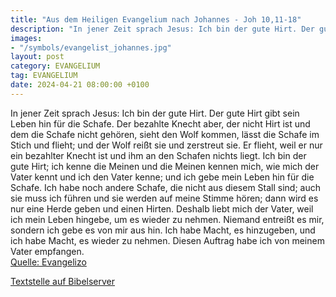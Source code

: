 ```yaml
---
title: "Aus dem Heiligen Evangelium nach Johannes - Joh 10,11-18"
description: "In jener Zeit sprach Jesus: Ich bin der gute Hirt. Der gute Hirt gibt sein Leben hin für die Schafe. Der bezahlte Knecht aber, der nicht Hirt ist und dem die Schafe nicht gehören, sieht den Wolf kommen, lässt die Schafe im Stich und flieht; und der Wolf reißt sie und zerstreut si...."
images:
- "/symbols/evangelist_johannes.jpg"
layout: post
category: EVANGELIUM
tag: EVANGELIUM
date: 2024-04-21 08:00:00 +0100
---
```

In jener Zeit sprach Jesus: Ich bin der gute Hirt. Der gute Hirt gibt sein Leben hin für die Schafe.
Der bezahlte Knecht aber, der nicht Hirt ist und dem die Schafe nicht gehören, sieht den Wolf kommen, lässt die Schafe im Stich und flieht; und der Wolf reißt sie und zerstreut sie.<!--more--> Er flieht,
weil er nur ein bezahlter Knecht ist und ihm an den Schafen nichts liegt.
Ich bin der gute Hirt; ich kenne die Meinen und die Meinen kennen mich,
wie mich der Vater kennt und ich den Vater kenne; und ich gebe mein Leben hin für die Schafe.
Ich habe noch andere Schafe, die nicht aus diesem Stall sind; auch sie muss ich führen und sie werden auf meine Stimme hören; dann wird es nur eine Herde geben und einen Hirten.
Deshalb liebt mich der Vater, weil ich mein Leben hingebe, um es wieder zu nehmen.
Niemand entreißt es mir, sondern ich gebe es von mir aus hin. Ich habe Macht, es hinzugeben, und ich habe Macht, es wieder zu nehmen. Diesen Auftrag habe ich von meinem Vater empfangen.<br>
[Quelle: Evangelizo](https://evangeliumtagfuertag.org/DE/gospel)

[Textstelle auf Bibelserver](https://www.bibleserver.com/EU/Johannes10,11-18)
